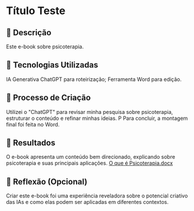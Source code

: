 # Título Teste

## 📒 Descrição
Este e-book sobre psicoterapia.

## 🤖 Tecnologias Utilizadas
IA Generativa ChatGPT para roteirização;
Ferramenta Word para edição.

## 🧐 Processo de Criação
Utilizei o "ChatGPT" para revisar minha pesquisa sobre psicoterapia, estruturar o conteúdo e refinar minhas ideias. P Para concluir, a montagem final foi feita no Word.

## 🚀 Resultados
O e-book apresenta um conteúdo bem direcionado, explicando sobre psicoterapia e suas principais aplicações.
[O que é Psicoterapia.docx](https://github.com/user-attachments/files/17951612/O.que.e.Psicoterapia.docx)


## 💭 Reflexão (Opcional)
Criar este e-book foi uma experiência reveladora sobre o potencial criativo das IAs e como elas podem ser aplicadas em diferentes contextos.

